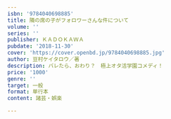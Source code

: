 ```yaml
---
isbn: '9784040698885'
title: 隣の席の子がフォロワーさんな件について
volume: ''
series: ''
publisher: ＫＡＤＯＫＡＷＡ
pubdate: '2018-11-30'
cover: 'https://cover.openbd.jp/9784040698885.jpg'
author: 豆村ケイタロウ／著
description: バレたら、おわり？　極上オタ活学園コメディ！
price: '1000'
genre: ''
target: 一般
format: 単行本
content: 諸芸・娯楽

---
```

